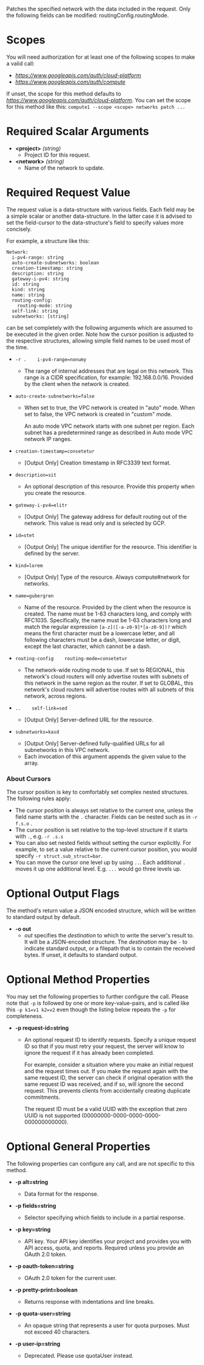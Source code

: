 Patches the specified network with the data included in the request. Only the following fields can be modified: routingConfig.routingMode.
# Scopes

You will need authorization for at least one of the following scopes to make a valid call:

* *https://www.googleapis.com/auth/cloud-platform*
* *https://www.googleapis.com/auth/compute*

If unset, the scope for this method defaults to *https://www.googleapis.com/auth/cloud-platform*.
You can set the scope for this method like this: `compute1 --scope <scope> networks patch ...`
# Required Scalar Arguments
* **&lt;project&gt;** *(string)*
    - Project ID for this request.
* **&lt;network&gt;** *(string)*
    - Name of the network to update.
# Required Request Value

The request value is a data-structure with various fields. Each field may be a simple scalar or another data-structure.
In the latter case it is advised to set the field-cursor to the data-structure's field to specify values more concisely.

For example, a structure like this:
```
Network:
  i-pv4-range: string
  auto-create-subnetworks: boolean
  creation-timestamp: string
  description: string
  gateway-i-pv4: string
  id: string
  kind: string
  name: string
  routing-config:
    routing-mode: string
  self-link: string
  subnetworks: [string]

```

can be set completely with the following arguments which are assumed to be executed in the given order. Note how the cursor position is adjusted to the respective structures, allowing simple field names to be used most of the time.

* `-r .    i-pv4-range=nonumy`
    - The range of internal addresses that are legal on this network. This range is a CIDR specification, for example: 192.168.0.0/16. Provided by the client when the network is created.
* `auto-create-subnetworks=false`
    - When set to true, the VPC network is created in &#34;auto&#34; mode. When set to false, the VPC network is created in &#34;custom&#34; mode.
        
        An auto mode VPC network starts with one subnet per region. Each subnet has a predetermined range as described in Auto mode VPC network IP ranges.
* `creation-timestamp=consetetur`
    - [Output Only] Creation timestamp in RFC3339 text format.
* `description=sit`
    - An optional description of this resource. Provide this property when you create the resource.
* `gateway-i-pv4=elitr`
    - [Output Only] The gateway address for default routing out of the network. This value is read only and is selected by GCP.
* `id=stet`
    - [Output Only] The unique identifier for the resource. This identifier is defined by the server.
* `kind=lorem`
    - [Output Only] Type of the resource. Always compute#network for networks.
* `name=gubergren`
    - Name of the resource. Provided by the client when the resource is created. The name must be 1-63 characters long, and comply with RFC1035. Specifically, the name must be 1-63 characters long and match the regular expression `[a-z]([-a-z0-9]*[a-z0-9])?` which means the first character must be a lowercase letter, and all following characters must be a dash, lowercase letter, or digit, except the last character, which cannot be a dash.
* `routing-config    routing-mode=consetetur`
    - The network-wide routing mode to use. If set to REGIONAL, this network&#39;s cloud routers will only advertise routes with subnets of this network in the same region as the router. If set to GLOBAL, this network&#39;s cloud routers will advertise routes with all subnets of this network, across regions.

* `..    self-link=sed`
    - [Output Only] Server-defined URL for the resource.
* `subnetworks=kasd`
    - [Output Only] Server-defined fully-qualified URLs for all subnetworks in this VPC network.
    - Each invocation of this argument appends the given value to the array.


### About Cursors

The cursor position is key to comfortably set complex nested structures. The following rules apply:

* The cursor position is always set relative to the current one, unless the field name starts with the `.` character. Fields can be nested such as in `-r f.s.o` .
* The cursor position is set relative to the top-level structure if it starts with `.`, e.g. `-r .s.s`
* You can also set nested fields without setting the cursor explicitly. For example, to set a value relative to the current cursor position, you would specify `-r struct.sub_struct=bar`.
* You can move the cursor one level up by using `..`. Each additional `.` moves it up one additional level. E.g. `...` would go three levels up.


# Optional Output Flags

The method's return value a JSON encoded structure, which will be written to standard output by default.

* **-o out**
    - *out* specifies the *destination* to which to write the server's result to.
      It will be a JSON-encoded structure.
      The *destination* may be `-` to indicate standard output, or a filepath that is to contain the received bytes.
      If unset, it defaults to standard output.
# Optional Method Properties

You may set the following properties to further configure the call. Please note that `-p` is followed by one 
or more key-value-pairs, and is called like this `-p k1=v1 k2=v2` even though the listing below repeats the
`-p` for completeness.

* **-p request-id=string**
    - An optional request ID to identify requests. Specify a unique request ID so that if you must retry your request, the server will know to ignore the request if it has already been completed.
        
        For example, consider a situation where you make an initial request and the request times out. If you make the request again with the same request ID, the server can check if original operation with the same request ID was received, and if so, will ignore the second request. This prevents clients from accidentally creating duplicate commitments.
        
        The request ID must be a valid UUID with the exception that zero UUID is not supported (00000000-0000-0000-0000-000000000000).

# Optional General Properties

The following properties can configure any call, and are not specific to this method.

* **-p alt=string**
    - Data format for the response.

* **-p fields=string**
    - Selector specifying which fields to include in a partial response.

* **-p key=string**
    - API key. Your API key identifies your project and provides you with API access, quota, and reports. Required unless you provide an OAuth 2.0 token.

* **-p oauth-token=string**
    - OAuth 2.0 token for the current user.

* **-p pretty-print=boolean**
    - Returns response with indentations and line breaks.

* **-p quota-user=string**
    - An opaque string that represents a user for quota purposes. Must not exceed 40 characters.

* **-p user-ip=string**
    - Deprecated. Please use quotaUser instead.
